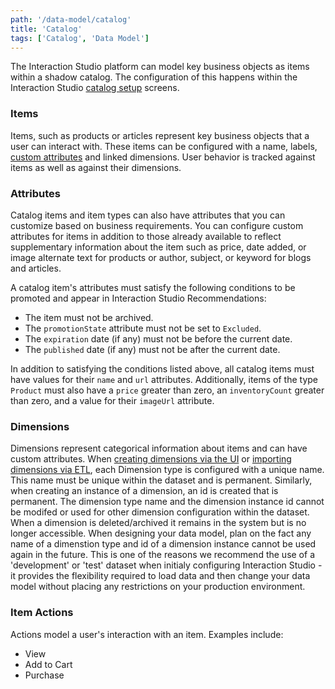 ```yaml
---
path: '/data-model/catalog'
title: 'Catalog'
tags: ['Catalog', 'Data Model']
---
```


The Interaction Studio platform can model key business objects as items within a shadow catalog. The configuration of this happens within the Interaction Studio [catalog setup](https://doc.evergage.com/display/EKB/Catalog+Setup) screens.


### Items

Items, such as products or articles represent key business objects that a user can interact with. These items can be configured with a name, labels, [custom attributes](./attributes) and linked dimensions. User behavior is tracked against items as well as against their dimensions.

### Attributes

Catalog items and item types can also have attributes that you can customize based on business requirements. You can configure custom attributes for items in addition to those already available to reflect supplementary information about the item such as price, date added, or image alternate text for products or author, subject, or keyword for blogs and articles.

A catalog item's attributes must satisfy the following conditions to be promoted and appear in Interaction Studio Recommendations:

* The item must not be archived.
* The `promotionState` attribute must not be set to `Excluded`.
* The `expiration` date (if any) must not be before the current date.
* The `published` date (if any) must not be after the current date.

In addition to satisfying the conditions listed above, all catalog items must have values for their `name` and `url` attributes. Additionally, items of the type `Product` must also have a `price` greater than zero, an `inventoryCount` greater than zero, and a value for their `imageUrl` attribute.

### Dimensions

Dimensions represent categorical information about items and can have custom attributes.
When [creating dimensions via the UI](https://doc.evergage.com/display/EKB/Catalog+Setup#CatalogSetup-AddDimensions) or [importing dimensions via ETL](https://doc.evergage.com/display/EKB/Dimension+ETL), each Dimension type is configured with a unique name. This name must be unique within the dataset and is permanent.  Similarly, when creating an instance of a dimension, an id is created that is permanent.  The dimension type name and the dimension instance id cannot be modifed or used for other dimension configuration within the dataset.  When a dimension is deleted/archived it remains in the system but is no longer accessible.  When designing your data model, plan on the fact any name of a dimenstion type and id of a dimension instance cannot be used again in the future.  This is one of the reasons we recommend the use of a 'development' or 'test' dataset when initialy configuring Interaction Studio - it provides the flexibility required to load data and then change your data model without placing any restrictions on your production environment.


### Item Actions

Actions model a user's interaction with an item. Examples include:

* View
* Add to Cart
* Purchase

